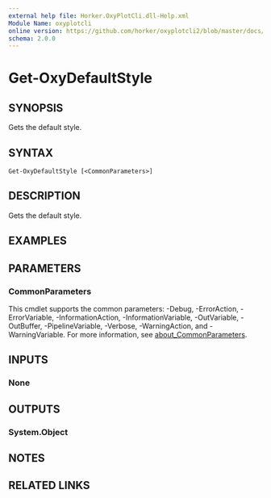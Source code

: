 ```yaml
---
external help file: Horker.OxyPlotCli.dll-Help.xml
Module Name: oxyplotcli
online version: https://github.com/horker/oxyplotcli2/blob/master/docs/cmdlets/Get-OxyDefaultStyle.md https://github.com/horker/oxyplotcli2/blob/master/docs/cmdlets/Get-OxyDefaultStyle.md https://github.com/horker/oxyplotcli2/blob/master/docs/cmdlets/Get-OxyDefaultStyle.md
schema: 2.0.0
---
```


# Get-OxyDefaultStyle

## SYNOPSIS
Gets the default style.

## SYNTAX

```
Get-OxyDefaultStyle [<CommonParameters>]
```

## DESCRIPTION
Gets the default style.

## EXAMPLES

## PARAMETERS

### CommonParameters
This cmdlet supports the common parameters: -Debug, -ErrorAction, -ErrorVariable, -InformationAction, -InformationVariable, -OutVariable, -OutBuffer, -PipelineVariable, -Verbose, -WarningAction, and -WarningVariable. For more information, see [about_CommonParameters](http://go.microsoft.com/fwlink/?LinkID=113216).

## INPUTS

### None
## OUTPUTS

### System.Object
## NOTES

## RELATED LINKS
